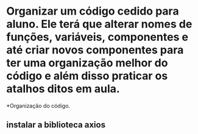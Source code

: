 # Organizar um código cedido para aluno. Ele terá que alterar nomes de funções, variáveis, componentes e até criar novos componentes para ter uma organização melhor do código e além disso praticar os atalhos ditos em aula.

*Organização do código.
## instalar a biblioteca axios
